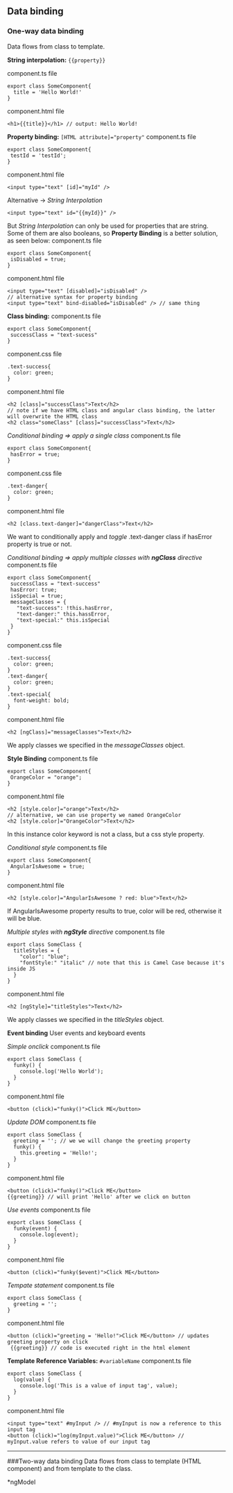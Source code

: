
## Data binding

### One-way data binding
Data flows from class to template.

**String interpolation:** ```{{property}}```

component.ts file
```
export class SomeComponent{
  title = 'Hello World!'
}
```
component.html file
```
<h1>{{title}}</h1> // output: Hello World!
```


**Property binding:**  ```[HTML attribute]="property"``` 
component.ts file
```
export class SomeComponent{
 testId = 'testId';
}
```
component.html file
```
<input type="text" [id]="myId" />
```

Alternative -> *String Interpolation*
```
<input type="text" id="{{myId}}" />
```
But *String Interpolation* can only be used for properties that are string. Some of them are also booleans, so **Property Binding** is a better solution, as seen below:
component.ts file
```
export class SomeComponent{
 isDisabled = true;
}
```
component.html file
```
<input type="text" [disabled]="isDisabled" />
// alternative syntax for property binding
<input type="text" bind-disabled="isDisabled" /> // same thing
```


**Class binding:**
component.ts file
```
export class SomeComponent{
 successClass = "text-sucess"
}
```
component.css file
```
.text-success{
  color: green;
}
```
component.html file
```
<h2 [class]="successClass">Text</h2>
// note if we have HTML class and angular class binding, the latter will overwrite the HTML class
<h2 class="someClass" [class]="successClass">Text</h2>
```


*Conditional binding => apply a single class*
component.ts file
```
export class SomeComponent{
 hasError = true;
}
```
component.css file
```
.text-danger{
  color: green;
}
```
component.html file
```
<h2 [class.text-danger]="dangerClass">Text</h2>
```
We want to conditionally apply and *toggle* .text-danger class if hasError property is true or not.


*Conditional binding => apply multiple classes with **ngClass** directive*
component.ts file
```
export class SomeComponent{
 successClass = "text-success"
 hasError: true;
 isSpecial = true;
 messageClasses = {
   "text-success": !this.hasError,
   "text-danger:" this.hassError,
   "text-special:" this.isSpecial
 }
}
```
component.css file
```
.text-success{
  color: green;
}
.text-danger{
  color: green;
}
.text-special{
  font-weight: bold;
}
```
component.html file
```
<h2 [ngClass]="messageClasses">Text</h2>
```
We apply classes we specified in the *messageClasses* object.


**Style Binding**
component.ts file
```
export class SomeComponent{
 OrangeColor = "orange";
}
```
component.html file
```
<h2 [style.color]="orange">Text</h2>
// alternative, we can use property we named OrangeColor
<h2 [style.color]="OrangeColor">Text</h2>
```
In this instance color keyword is not a class, but a css style property.

*Conditional style*
component.ts file
```
export class SomeComponent{
 AngularIsAwesome = true;
}
```
component.html file
```
<h2 [style.color]="AngularIsAwesome ? red: blue">Text</h2>
```
If AngularIsAwesome property results to true, color will be red, otherwise it will be blue.


*Multiple styles with **ngStyle** directive*
component.ts file
```
export class SomeClass {
  titleStyles = {
    "color": "blue";
    "fontStyle:" "italic" // note that this is Camel Case because it's inside JS
  }
}
```
component.html file
```
<h2 [ngStyle]="titleStyles">Text</h2>
```
We apply classes we specified in the *titleStyles* object.


**Event binding**
User events and keyboard events

*Simple onclick*
component.ts file
```
export class SomeClass {
  funky() {
    console.log('Hello World');
  }
}
```
component.html file
```
<button (click)="funky()">Click ME</button>
```

*Update DOM*
component.ts file
```
export class SomeClass {
  greeting = ''; // we we will change the greeting property
  funky() {
    this.greeting = 'Hello!';
  }
}
```
component.html file
```
<button (click)="funky()">Click ME</button>
{{greeting}} // will print 'Hello' after we click on button
```

*Use events*
component.ts file
```
export class SomeClass {
  funky(event) {
    console.log(event);
  }
}
```
component.html file
```
<button (click)="funky($event)">Click ME</button>
```

*Tempate statement*
component.ts file
```
export class SomeClass {
  greeting = '';
}
```
component.html file
```
<button (click)="greeting = 'Hello!">Click ME</button> // updates greeting property on click
 {{greeting}} // code is executed right in the html element
```


**Template Reference Variables:** ```#variableName```
component.ts file
```
export class SomeClass {
  log(value) {
    console.log('This is a value of input tag', value);
  }
}
```
component.html file
```
<input type="text" #myInput /> // #myInput is now a reference to this input tag
<button (click)="log(myInput.value)">Click ME</button> // myInput.value refers to value of our input tag
```

--------------------------------------------------

###Two-way data binding
Data flows from class to template (HTML component) and from template to the class.



*ngModel




